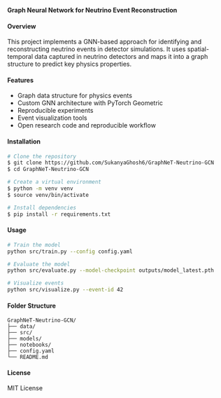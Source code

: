 **Graph Neural Network for Neutrino Event Reconstruction**

#### Overview

This project implements a GNN-based approach for identifying and reconstructing neutrino events in detector simulations. It uses spatial-temporal data captured in neutrino detectors and maps it into a graph structure to predict key physics properties.

#### Features

* Graph data structure for physics events
* Custom GNN architecture with PyTorch Geometric
* Reproducible experiments
* Event visualization tools
* Open research code and reproducible workflow

#### Installation

```bash
# Clone the repository
$ git clone https://github.com/SukanyaGhosh6/GraphNeT-Neutrino-GCN
$ cd GraphNeT-Neutrino-GCN

# Create a virtual environment
$ python -m venv venv
$ source venv/bin/activate

# Install dependencies
$ pip install -r requirements.txt
```

#### Usage

```bash
# Train the model
python src/train.py --config config.yaml

# Evaluate the model
python src/evaluate.py --model-checkpoint outputs/model_latest.pth

# Visualize events
python src/visualize.py --event-id 42
```

#### Folder Structure

```
GraphNeT-Neutrino-GCN/
├── data/
├── src/
├── models/
├── notebooks/
├── config.yaml
└── README.md
```

#### License

MIT License

